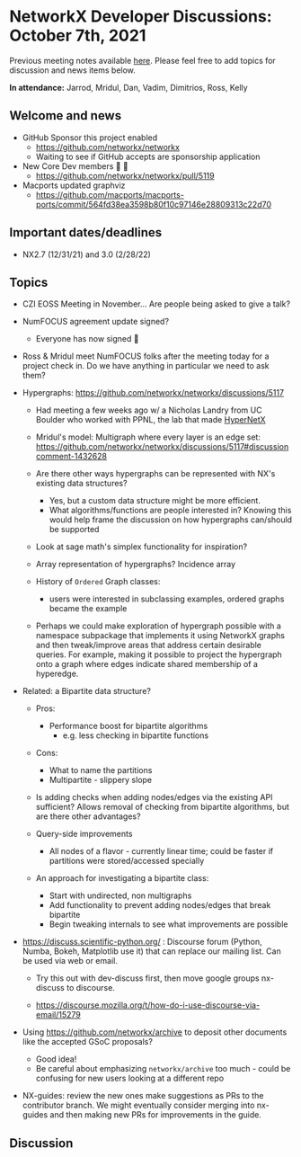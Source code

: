 # NetworkX Developer Discussions: October 7th, 2021
Previous meeting notes available [here](https://github.com/networkx/archive/tree/master/meetings). Please feel free to add topics for discussion and news items below.

**In attendance:** Jarrod, Mridul, Dan, Vadim, Dimitrios, Ross, Kelly

## Welcome and news

- GitHub Sponsor this project enabled
    - https://github.com/networkx/networkx
    - Waiting to see if GitHub accepts are sponsorship application
- New Core Dev members :tada: :tada: 
    - https://github.com/networkx/networkx/pull/5119
- Macports updated graphviz
    - https://github.com/macports/macports-ports/commit/564fd38ea3598b80f10c97146e28809313c22d70

## Important dates/deadlines

- NX2.7 (12/31/21) and 3.0 (2/28/22)

## Topics

- CZI EOSS Meeting in November...  Are people being asked to give a talk?

- NumFOCUS agreement update signed?
  * Everyone has now signed :tada: 

- Ross & Mridul meet NumFOCUS folks after the meeting today for a project check in. Do we have anything in particular we need to ask them? 

- Hypergraphs: https://github.com/networkx/networkx/discussions/5117
  * Had meeting a few weeks ago w/ a Nicholas Landry from UC Boulder who worked with PPNL, the lab that made [HyperNetX](https://github.com/pnnl/HyperNetX)
  * Mridul's model: Multigraph where every layer is an edge set: https://github.com/networkx/networkx/discussions/5117#discussioncomment-1432628
  * Are there other ways hypergraphs can be represented with NX's existing data structures?
    - Yes, but a custom data structure might be more efficient.
    - What algorithms/functions are people interested in? Knowing this would help frame the discussion on how hypergraphs can/should be supported
  * Look at sage math's simplex functionality for inspiration?
  * Array representation of hypergraphs? Incidence array

  * History of `Ordered` Graph classes:
    - users were interested in subclassing examples, ordered graphs became the example

  * Perhaps we could make exploration of hypergraph possible with a namespace subpackage that implements it using NetworkX graphs and then tweak/improve areas that address certain desirable queries.  For example, making it possible to project the hypergraph onto a graph where edges indicate shared membership of a hyperedge.

- Related: a Bipartite data structure?
  - Pros:
    * Performance boost for bipartite algorithms
      - e.g. less checking in bipartite functions
  - Cons:
    * What to name the partitions
    * Multipartite - slippery slope

  - Is adding checks when adding nodes/edges via the existing API sufficient? Allows removal of checking from bipartite algorithms, but are there other advantages?
  - Query-side improvements
    * All nodes of a flavor - currently linear time; could be faster if partitions were stored/accessed specially
    
  - An approach for investigating a bipartite class:
    * Start with undirected, non multigraphs
    * Add functionality to prevent adding nodes/edges that break bipartite
    * Begin tweaking internals to see what improvements are possible

- https://discuss.scientific-python.org/ : Discourse forum (Python, Numba, Bokeh, Matplotlib use it) that can replace our mailing list.  Can be used via web or email.
  - Try this out with dev-discuss first, then move google groups nx-discuss to discourse.
     
  - https://discourse.mozilla.org/t/how-do-i-use-discourse-via-email/15279
 

- Using https://github.com/networkx/archive to deposit other documents like the accepted GSoC proposals?
  * Good idea!
  * Be careful about emphasizing `networkx/archive` too much - could be confusing for new users looking at a different repo

- NX-guides: review the new ones
    make suggestions as PRs to the contributor branch. We might eventually consider merging into nx-guides and then making new PRs for improvements in the guide.


## Discussion

